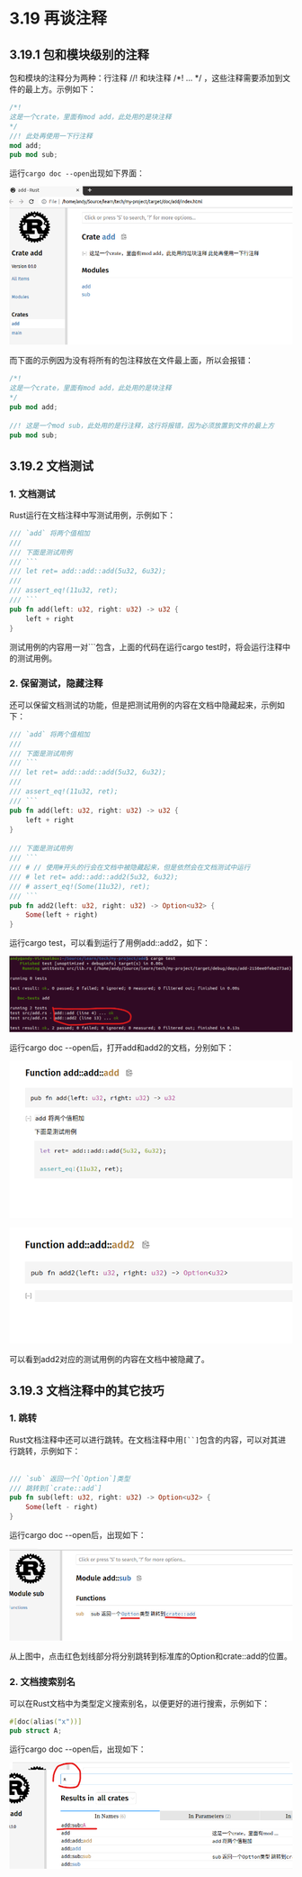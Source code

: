 # 3.19 再谈注释
## 3.19.1 包和模块级别的注释
包和模块的注释分为两种：行注释 //! 和块注释 /*! ... */ ，这些注释需要添加到文件的最上方。示例如下：

```Rust
/*!
这是一个crate，里面有mod add，此处用的是块注释 
*/
//! 此处再使用一下行注释 
mod add;
pub mod sub;
```

运行```cargo doc --open```出现如下界面：

![注释](../../assets/41.png)

而下面的示例因为没有将所有的包注释放在文件最上面，所以会报错：
```Rust
/*!
这是一个crate，里面有mod add，此处用的是块注释 
*/
pub mod add;

//! 这是一个mod sub，此处用的是行注释，这行将报错，因为必须放置到文件的最上方
pub mod sub;
```


## 3.19.2 文档测试
### 1. 文档测试
Rust运行在文档注释中写测试用例，示例如下：
```Rust
/// `add` 将两个值相加
///
/// 下面是测试用例
/// ```
/// let ret= add::add::add(5u32, 6u32);
///
/// assert_eq!(11u32, ret);
/// ```
pub fn add(left: u32, right: u32) -> u32 {
    left + right
}
```

测试用例的内容用一对```包含，上面的代码在运行cargo test时，将会运行注释中的测试用例。

### 2. 保留测试，隐藏注释
还可以保留文档测试的功能，但是把测试用例的内容在文档中隐藏起来，示例如下：
```Rust
/// `add` 将两个值相加
///
/// 下面是测试用例
/// ```
/// let ret= add::add::add(5u32, 6u32);
///
/// assert_eq!(11u32, ret);
/// ```
pub fn add(left: u32, right: u32) -> u32 {
    left + right
}

/// 下面是测试用例
/// ```
/// # // 使用#开头的行会在文档中被隐藏起来，但是依然会在文档测试中运行
/// # let ret= add::add::add2(5u32, 6u32);
/// # assert_eq!(Some(11u32), ret);
/// ```
pub fn add2(left: u32, right: u32) -> Option<u32> {
    Some(left + right)
}
```

运行cargo test，可以看到运行了用例add::add2，如下：

![注释](../../assets/44.png)

运行cargo doc --open后，打开add和add2的文档，分别如下：

![注释](../../assets/46.png)

![注释](../../assets/45.png)


可以看到add2对应的测试用例的内容在文档中被隐藏了。

## 3.19.3 文档注释中的其它技巧
### 1. 跳转
Rust文档注释中还可以进行跳转。在文档注释中用```[``]```包含的内容，可以对其进行跳转，示例如下：
```Rust

/// `sub` 返回一个[`Option`]类型
/// 跳转到[`crate::add`]
pub fn sub(left: u32, right: u32) -> Option<u32> {
    Some(left - right)
}
```
运行cargo doc --open后，出现如下：

![注释](../../assets/42.png)

从上图中，点击红色划线部分将分别跳转到标准库的Option和crate::add的位置。


### 2. 文档搜索别名
可以在Rust文档中为类型定义搜索别名，以便更好的进行搜索，示例如下：
```Rust
#[doc(alias("x"))]
pub struct A;
```

运行cargo doc --open后，出现如下：

![注释](../../assets/43.png)
